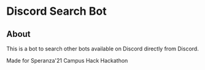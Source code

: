 # Discord Search Bot

## About

This is a bot to search other bots available on Discord directly from Discord.

Made for Speranza'21 Campus Hack Hackathon